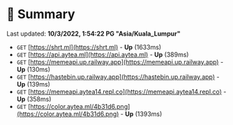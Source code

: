 # 📖 Summary
Last updated: **10/3/2022, 1:54:22 PG "Asia/Kuala_Lumpur"**

- `GET` [https://shrt.ml](https://shrt.ml) - **Up** (1633ms)
- `GET` [https://api.aytea.ml](https://api.aytea.ml) - **Up** (389ms)
- `GET` [https://memeapi.up.railway.app](https://memeapi.up.railway.app) - **Up** (130ms)
- `GET` [https://hastebin.up.railway.app](https://hastebin.up.railway.app) - **Up** (139ms)
- `GET` [https://memeapi.aytea14.repl.co](https://memeapi.aytea14.repl.co) - **Up** (358ms)
- `GET` [https://color.aytea.ml/4b31d6.png](https://color.aytea.ml/4b31d6.png) - **Up** (1393ms)

